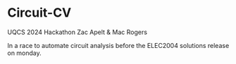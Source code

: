 # Circuit-CV

UQCS 2024 Hackathon
Zac Apelt & Mac Rogers

In a race to automate circuit analysis before the ELEC2004 solutions release on monday.